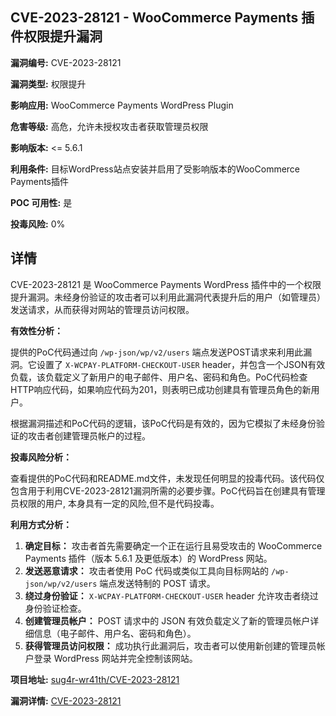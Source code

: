 ## CVE-2023-28121 - WooCommerce Payments 插件权限提升漏洞

**漏洞编号:** CVE-2023-28121

**漏洞类型:** 权限提升

**影响应用:** WooCommerce Payments WordPress Plugin

**危害等级:** 高危，允许未授权攻击者获取管理员权限

**影响版本:** <= 5.6.1

**利用条件:** 目标WordPress站点安装并启用了受影响版本的WooCommerce Payments插件

**POC 可用性:** 是

**投毒风险:** 0%

## 详情

CVE-2023-28121 是 WooCommerce Payments WordPress 插件中的一个权限提升漏洞。未经身份验证的攻击者可以利用此漏洞代表提升后的用户（如管理员）发送请求，从而获得对网站的管理员访问权限。

**有效性分析：**

提供的PoC代码通过向 `/wp-json/wp/v2/users` 端点发送POST请求来利用此漏洞。它设置了 `X-WCPAY-PLATFORM-CHECKOUT-USER` header，并包含一个JSON有效负载，该负载定义了新用户的电子邮件、用户名、密码和角色。PoC代码检查HTTP响应代码，如果响应代码为201，则表明已成功创建具有管理员角色的新用户。

根据漏洞描述和PoC代码的逻辑，该PoC代码是有效的，因为它模拟了未经身份验证的攻击者创建管理员帐户的过程。

**投毒风险分析：**

查看提供的PoC代码和README.md文件，未发现任何明显的投毒代码。该代码仅包含用于利用CVE-2023-28121漏洞所需的必要步骤。PoC代码旨在创建具有管理员权限的用户, 本身具有一定的风险,但不是代码投毒。

**利用方式分析：**

1.  **确定目标：** 攻击者首先需要确定一个正在运行且易受攻击的 WooCommerce Payments 插件（版本 5.6.1 及更低版本）的 WordPress 网站。
2.  **发送恶意请求：** 攻击者使用 PoC 代码或类似工具向目标网站的 `/wp-json/wp/v2/users` 端点发送特制的 POST 请求。
3.  **绕过身份验证：** `X-WCPAY-PLATFORM-CHECKOUT-USER` header 允许攻击者绕过身份验证检查。
4.  **创建管理员帐户：**  POST 请求中的 JSON 有效负载定义了新的管理员帐户详细信息（电子邮件、用户名、密码和角色）。
5.  **获得管理员访问权限：** 成功执行此漏洞后，攻击者可以使用新创建的管理员帐户登录 WordPress 网站并完全控制该网站。

**项目地址:** [sug4r-wr41th/CVE-2023-28121](https://github.com/sug4r-wr41th/CVE-2023-28121)

**漏洞详情:** [CVE-2023-28121](https://nvd.nist.gov/vuln/detail/CVE-2023-28121)